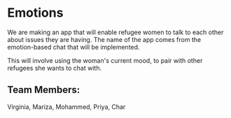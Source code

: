 # Emotions

We are making an app  that will enable refugee women to talk to each other about issues they are having. The name of the app comes from the emotion-based chat that will be implemented.

This will involve using the woman's current mood, to pair with other refugees she wants to chat with.

## Team Members:
Virginia, Mariza, Mohammed, Priya, Char